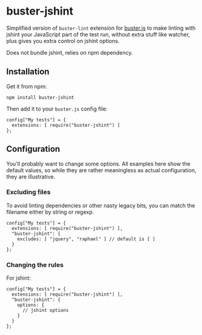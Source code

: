 # buster-jshint

Simplified version of `buster-lint` extension for [buster.js](http://busterjs.org)
to make linting with jshint your JavaScript part of the test run,
without extra stuff like watcher, plus gives you extra control on jshint options.

Does not bundle jshint, relies on npm dependency.

## Installation

Get it from npm:

    npm install buster-jshint

Then add it to your `buster.js` config file:

    config["My tests"] = {
      extensions: [ require("buster-jshint") ]
    };

## Configuration

You'll probably want to change some options. All examples here show the default
values, so while they are rather meaningless as actual configuration, they are
illustrative.

### Excluding files

To avoid linting dependencies or other nasty legacy bits, you can match
the filename either by string or regexp.

    config["My tests"] = {
      extensions: [ require("buster-jshint") ],
      "buster-jshint": {
        excludes: [ "jquery", "raphael" ] // default is [ ]
      }
    };

### Changing the rules

For jshint:

    config["My tests"] = {
      extensions: [ require("buster-jshint") ],
      "buster-jshint": {
        options: {
          // jshint options
        }
      }
    };
